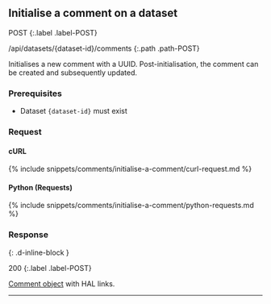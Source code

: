 ## Initialise a comment on a dataset

POST
{:.label .label-POST}

/api/datasets/{dataset-id}/comments
{:.path .path-POST}

Initialises a new comment with a UUID. Post-initialisation, the comment can be created and subsequently updated.

### Prerequisites

- Dataset `{dataset-id}` must exist

### Request

#### cURL

{% include snippets/comments/initialise-a-comment/curl-request.md %}

#### Python (Requests)

{% include snippets/comments/initialise-a-comment/python-requests.md %}

### Response
{: .d-inline-block }

200
{:.label .label-POST}

[Comment object](#comment-object) with HAL links.

---
